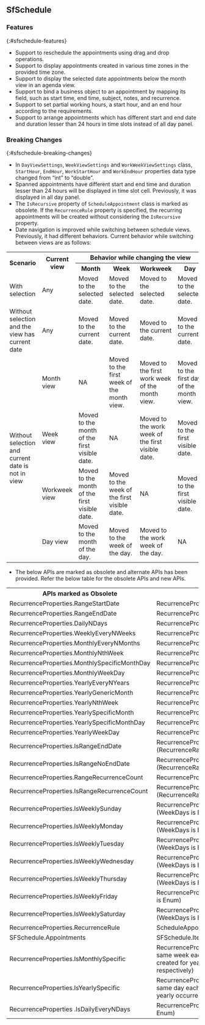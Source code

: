 ## SfSchedule

### Features
{:#sfschedule-features}

* Support to reschedule the appointments using drag and drop operations.
* Support to display appointments created in various time zones in the provided time zone.
* Support to display the selected date appointments below the month view in an agenda view.
* Support to bind a business object to an appointment by mapping its field, such as start time, end time, subject, notes, and recurrence.
* Support to set partial working hours, a start hour, and an end hour according to the requirements.
* Support to arrange appointments which has different start and end date and duration lesser than 24 hours in time slots instead of all day panel.

### Breaking Changes
{:#sfschedule-breaking-changes}

* In `DayViewSettings`, `WeekViewSettings` and `WorkWeekViewSettings` class, `StartHour`, `EndHour`, `WorkStartHour` and `WorkEndHour` properties data type changed from “int” to “double”.
* Spanned appointments have different start and end time and duration lesser than 24 hours will be displayed in time slot cell. Previously, it was displayed in all day panel.
* The `IsRecursive` property of `ScheduleAppointment` class is marked as obsolete. If the `RecurrenceRule` property is specified, the recurring appointments will be created without considering the `IsRecursive` property.
* Date navigation is improved while switching between schedule views. Previously, it had different behaviors. Current behavior while switching between views are as follows:
<table>
<tr>

<th rowspan = "2"> Scenario </th>
<th rowspan = "2"> Current view  </th>
<th colspan = "4"> Behavior while changing the view </th>
</tr>
<tr>

<th> Month </th>
<th> Week </th>
<th> Workweek </th>
<th> Day </th>
</tr>
<tr>

<td> With selection </td>
<td> Any </td>
<td> Moved to the selected date. </td>
<td> Moved to the selected date. </td>
<td> Moved to the selected date. </td>
<td> Moved to the selected date. </td>
</tr>
<tr>

<td> Without selection and the view has current date </td>
<td> Any </td>
<td> Moved to the current date. </td>
<td> Moved to the current date. </td>
<td> Moved to the current date. </td>
<td> Moved to the current date. </td>
</tr>
<tr>

<td rowspan = "4"> Without selection and current date is not in view </td>
<td> Month view </td>
<td> NA </td>
<td> Moved to the first week of the month view. </td>
<td> Moved to the first work week of the month view. </td>
<td> Moved to the first day of the month view. </td>
</tr>
<tr>

<td> Week view </td>
<td> Moved to the month of the first visible date. </td>
<td> NA </td>
<td> Moved to the work week of the first visible date. </td>
<td> Moved to the first visible date. </td>
</tr>
<tr>

<td> Workweek view </td>
<td> Moved to the month of the first visible date. </td>
<td> Moved to the week of the first visible date. </td>
<td> NA </td>
<td> Moved to the first visible date. </td>
</tr>
<tr>

<td> Day view </td>
<td> Moved to the month of the day. </td>
<td> Moved to the week of the day. </td>
<td> Moved to the work week of the day. </td>
<td> NA </td>
</tr>
</table>

* The below APIs are marked as obsolete and alternate APIs has been provided. Refer the below table for the obsolete APIs and new APIs.
<table>
<tr>

<th> APIs marked as Obsolete </th>
<th> New APIs </th>
</tr>
<tr>

<td> RecurrenceProperties.RangeStartDate </td>
<td> RecurrenceProperties.StartDate </td>
</tr>
<tr>

<td> RecurrenceProperties.RangeEndDate </td>
<td> RecurrenceProperties.EndDate </td>
</tr>
<tr>

<td> RecurrenceProperties.DailyNDays </td>
<td> RecurrenceProperties.Interval </td>
</tr>
<tr>

<td> RecurrenceProperties.WeeklyEveryNWeeks </td>
<td> RecurrenceProperties.Interval</td>
</tr>
<tr>

<td> RecurrenceProperties.MonthlyEveryNMonths </td>
<td> RecurrenceProperties.Interval </td>
</tr>
<tr>

<td> RecurrenceProperties.MonthlyNthWeek </td>
<td> RecurrenceProperties.Week</td>
</tr>
<tr>

<td> RecurrenceProperties.MonthlySpecificMonthDay </td>
<td> RecurrenceProperties.DayOfMonth </td>
</tr>
<tr>

<td> RecurrenceProperties.MonthlyWeekDay </td>
<td> RecurrenceProperties.DayOfWeek </td>
</tr>
<tr>

<td> RecurrenceProperties.YearlyEveryNYears </td>
<td> RecurrenceProperties.Interval </td>
</tr>
<tr>

<td> RecurrenceProperties.YearlyGenericMonth </td>
<td> RecurrenceProperties.Month </td>
</tr>
<tr>

<td> RecurrenceProperties.YearlyNthWeek </td>
<td> RecurrenceProperties.Interval </td>
</tr>
<tr>

<td> RecurrenceProperties.YearlySpecificMonth </td>
<td> RecurrenceProperties.Month </td>
</tr>
<tr>

<td> RecurrenceProperties.YearlySpecificMonthDay </td>
<td> RecurrenceProperties.DayOfMonth </td>
</tr>
<tr>

<td> RecurrenceProperties.YearlyWeekDay </td>
<td> RecurrenceProperties.DayOfWeek </td>
</tr>
<tr>

<td> RecurrenceProperties.IsRangeEndDate </td>
<td> RecurrenceProperties.RecurrenceRange.EndDate (RecurrenceRange is Enum) </td>
</tr>
<tr>

<td> RecurrenceProperties.IsRangeNoEndDate </td>
<td> RecurrenceProperties.RecurrenceRange.NoEndDate (RecurrenceRange is Enum) </td>
</tr>
<tr>

<td> RecurrenceProperties.RangeRecurrenceCount </td>
<td> RecurrenceProperties.RecurrenceCount </td>
</tr>
<tr>

<td> RecurrenceProperties.IsRangeRecurrenceCount </td>
<td> RecurrenceProperties.RecurrenceRange.Count (RecurrenceRange is Enum) </td>
</tr>
<tr>

<td> RecurrenceProperties.IsWeeklySunday </td>
<td> RecurrenceProperties.WeekDays.Sunday (WeekDays is Enum)</td>
</tr>
<tr>

<td> RecurrenceProperties.IsWeeklyMonday </td>
<td> RecurrenceProperties.WeekDays.Monday (WeekDays is Enum)</td>
</tr>
<tr>

<td> RecurrenceProperties.IsWeeklyTuesday </td>
<td> RecurrenceProperties.WeekDays.Tuesday (WeekDays is Enum)</td>
</tr>
<tr>

<td> RecurrenceProperties.IsWeeklyWednesday </td>
<td> RecurrenceProperties.WeekDays.Wednesday (WeekDays is Enum)</td>
</tr>
<tr>

<td> RecurrenceProperties.IsWeeklyThursday </td>
<td> RecurrenceProperties.WeekDays.Thursday (WeekDays is Enum)</td>
</tr>
<tr>

<td> RecurrenceProperties.IsWeeklyFriday </td>
<td> RecurrenceProperties.WeekDays.Friday (WeekDays is Enum)</td>
</tr>
<tr>

<td> RecurrenceProperties.IsWeeklySaturday </td>
<td> RecurrenceProperties.WeekDays.Saturday (WeekDays is Enum)</td>
</tr>
<tr>

<td> RecurrenceProperties.RecurrenceRule </td>
<td> ScheduleAppointment.RecurrenceRule </td>
</tr>
<tr>

<td> SFSchedule.Appointments </td>
<td> SFSchedule.ItemsSource </td>
</tr>
<tr>

<td> RecurrenceProperties.IsMonthlySpecific </td>
<td> RecurrenceProperties.Week (If value is set, the same week each year/monthly occurrence will be created for yearly/monthly occurrences respectively) </td>
</tr>
<tr>

<td> RecurrenceProperties.IsYearlySpecific </td>
<td> RecurrenceProperties.Week (if value is not set, the same day each year occurrence will be created for yearly occurrences) </td>
</tr>
<tr>

<td> RecurrenceProperties .IsDailyEveryNDays </td>
<td> RecurrenceProperties.WeekDays (WeekDays is Enum) </td>
</tr>
</table>
